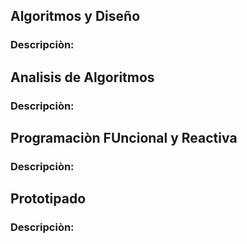 
## Algoritmos y Diseño

### Descripciòn:


## Analisis de Algoritmos

### Descripciòn:

## Programaciòn FUncional y Reactiva

### Descripciòn:

## Prototipado

### Descripciòn:
